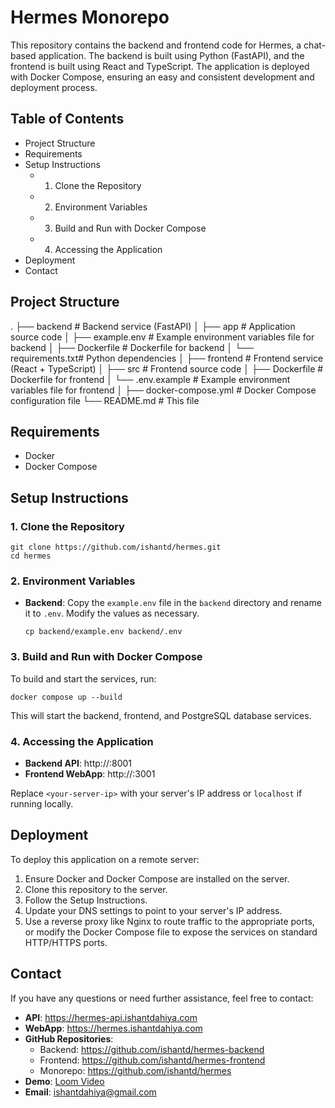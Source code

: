 # Hermes Monorepo

This repository contains the backend and frontend code for Hermes, a chat-based application. The backend is built using Python (FastAPI), and the frontend is built using React and TypeScript. The application is deployed with Docker Compose, ensuring an easy and consistent development and deployment process.

## Table of Contents

- Project Structure
- Requirements
- Setup Instructions
  - 1. Clone the Repository
  - 2. Environment Variables
  - 3. Build and Run with Docker Compose
  - 4. Accessing the Application
- Deployment
- Contact

## Project Structure

.
├── backend             # Backend service (FastAPI)
│   ├── app             # Application source code
│   ├── example.env     # Example environment variables file for backend
│   ├── Dockerfile      # Dockerfile for backend
│   └── requirements.txt# Python dependencies
│
├── frontend            # Frontend service (React + TypeScript)
│   ├── src             # Frontend source code
│   ├── Dockerfile      # Dockerfile for frontend
│   └── .env.example    # Example environment variables file for frontend
│
├── docker-compose.yml  # Docker Compose configuration file
└── README.md           # This file

## Requirements

- Docker
- Docker Compose

## Setup Instructions

### 1. Clone the Repository

```shell
git clone https://github.com/ishantd/hermes.git
cd hermes
```

### 2. Environment Variables

- **Backend**: Copy the `example.env` file in the `backend` directory and rename it to `.env`. Modify the values as necessary.
    
    ```shell
    cp backend/example.env backend/.env
    ```

### 3. Build and Run with Docker Compose

To build and start the services, run:

```shell
docker compose up --build
```

This will start the backend, frontend, and PostgreSQL database services.

### 4. Accessing the Application

- **Backend API**: http://<your-server-ip>:8001
- **Frontend WebApp**: http://<your-server-ip>:3001

Replace `<your-server-ip>` with your server's IP address or `localhost` if running locally.

## Deployment

To deploy this application on a remote server:

1. Ensure Docker and Docker Compose are installed on the server.
2. Clone this repository to the server.
3. Follow the Setup Instructions.
4. Update your DNS settings to point to your server's IP address.
5. Use a reverse proxy like Nginx to route traffic to the appropriate ports, or modify the Docker Compose file to expose the services on standard HTTP/HTTPS ports.

## Contact

If you have any questions or need further assistance, feel free to contact:

- **API**: https://hermes-api.ishantdahiya.com
- **WebApp**: https://hermes.ishantdahiya.com
- **GitHub Repositories**:
  - Backend: https://github.com/ishantd/hermes-backend
  - Frontend: https://github.com/ishantd/hermes-frontend
  - Monorepo: https://github.com/ishantd/hermes
- **Demo**: [Loom Video](https://www.loom.com/share/8ff83510a2494903936eb13639077bf2?sid=9f32d5ea-c101-4804-a9c0-0d42fe692696)
- **Email**: ishantdahiya@gmail.com
